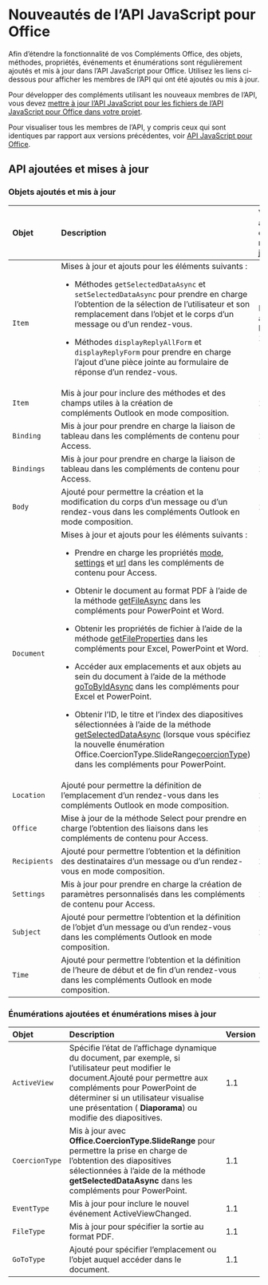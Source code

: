 # <a name="whats-changed-in-the-javascript-api-for-office"></a>Nouveautés de l’API JavaScript pour Office

Afin d’étendre la fonctionnalité de vos Compléments Office, des objets, méthodes, propriétés, événements et énumérations sont régulièrement ajoutés et mis à jour dans l’API JavaScript pour Office. Utilisez les liens ci-dessous pour afficher les membres de l’API qui ont été ajoutés ou mis à jour.

Pour développer des compléments utilisant les nouveaux membres de l’API, vous devez [mettre à jour l’API JavaScript pour les fichiers de l’API JavaScript pour Office dans votre projet](https://docs.microsoft.com/office/dev/add-ins/develop/update-your-javascript-api-for-office-and-manifest-schema-version).

Pour visualiser tous les membres de l’API, y compris ceux qui sont identiques par rapport aux versions précédentes, voir [API JavaScript pour Office](javascript-api-for-office.md).

## <a name="new-and-updated-apis"></a>API ajoutées et mises à jour

### <a name="new-and-updated-objects"></a>Objets ajoutés et mis à jour

|**Objet**|**Description**|**Version ajoutée ou mise à jour**|
|:-----|:-----|:-----|
|`Item`|Mises à jour et ajouts pour les éléments suivants :<br><ul><li><p>Méthodes `getSelectedDataAsync` et `setSelectedDataAsync` pour prendre en charge l’obtention de la sélection de l’utilisateur et son remplacement dans l’objet et le corps d’un message ou d’un rendez-vous.</p></li><li><p>Méthodes `displayReplyAllForm` et `displayReplyForm` pour prendre en charge l’ajout d’une pièce jointe au formulaire de réponse d’un rendez-vous.</p></li></ul>|Boîte aux lettres 1.2|
|`Item`|Mis à jour pour inclure des méthodes et des champs utiles à la création de compléments Outlook en mode composition. |1.1|
|`Binding`|Mis à jour pour prendre en charge la liaison de tableau dans les compléments de contenu pour Access.|1.1|
|`Bindings`|Mis à jour pour prendre en charge la liaison de tableau dans les compléments de contenu pour Access.|1.1|
|`Body`|Ajouté pour permettre la création et la modification du corps d’un message ou d’un rendez-vous dans les compléments Outlook en mode composition.|1.1|
|`Document`|Mises à jour et ajouts pour les éléments suivants : <ul><li><p>Prendre en charge les propriétés <a href="https://docs.microsoft.com/javascript/api/office/office.document" target="_blank">mode</a>, <a href="https://docs.microsoft.com/javascript/api/office/office.document#settings" target="_blank">settings</a> et <a href="https://docs.microsoft.com/javascript/api/office/office.document" target="_blank">url</a> dans les compléments de contenu pour Access.</p></li><li><p>Obtenir le document au format PDF à l’aide de la méthode <a href="https://docs.microsoft.com/javascript/api/office/office.document#getfileasync-filetype--options--callback-" target="_blank">getFileAsync</a> dans les compléments pour PowerPoint et Word.</p></li><li><p>Obtenir les propriétés de fichier à l’aide de la méthode <a href="https://docs.microsoft.com/javascript/api/office/office.document#getfilepropertiesasync-options--callback-" target="_blank">getFileProperties</a> dans les compléments pour Excel, PowerPoint et Word.</p></li><li><p>Accéder aux emplacements et aux objets au sein du document à l’aide de la méthode <a href="https://docs.microsoft.com/javascript/api/office/office.document#gotobyidasync-id--gototype--options--callback-" target="_blank">goToByIdAsync</a> dans les compléments pour Excel et PowerPoint.</p></li><li><p>Obtenir l’ID, le titre et l’index des diapositives sélectionnées à l’aide de la méthode <a href="https://docs.microsoft.com/javascript/api/office/office.document#getselecteddataasync-coerciontype--options--callback-" target="_blank">getSelectedDataAsync</a> (lorsque vous spécifiez la nouvelle énumération <span class="keyword">Office.CoercionType.SlideRange</span><a href="https://docs.microsoft.com/javascript/api/office/office.coerciontype" target="_blank">coercionType</a>) dans les compléments pour PowerPoint.</p></li></ul>|1.1|
|`Location`|Ajouté pour permettre la définition de l’emplacement d’un rendez-vous dans les compléments Outlook en mode composition.|1.1|
|`Office`|Mise à jour de la méthode Select pour prendre en charge l’obtention des liaisons dans les compléments de contenu pour Access.|1.1|
|`Recipients`|Ajouté pour permettre l’obtention et la définition des destinataires d’un message ou d’un rendez-vous en mode composition.|1.1|
|`Settings`|Mis à jour pour prendre en charge la création de paramètres personnalisés dans les compléments de contenu pour Access.|1.1|
|`Subject`|Ajouté pour permettre l’obtention et la définition de l’objet d’un message ou d’un rendez-vous dans les compléments Outlook en mode composition.|1.1|
|`Time`|Ajouté pour permettre l’obtention et la définition de l’heure de début et de fin d’un rendez-vous dans les compléments Outlook en mode composition.|1.1|

### <a name="new-and-updated-enumerations"></a>Énumérations ajoutées et énumérations mises à jour

|**Objet**|**Description**|**Version**|
|:-----|:-----|:-----|
|`ActiveView`|Spécifie l’état de l’affichage dynamique du document, par exemple, si l’utilisateur peut modifier le document.Ajouté pour permettre aux compléments pour PowerPoint de déterminer si un utilisateur visualise une présentation ( **Diaporama**) ou modifie des diapositives. |1.1|
|`CoercionType`|Mis à jour avec **Office.CoercionType.SlideRange** pour permettre la prise en charge de l’obtention des diapositives sélectionnées à l’aide de la méthode **getSelectedDataAsync** dans les compléments pour PowerPoint.|1.1|
|`EventType`|Mis à jour pour inclure le nouvel événement ActiveViewChanged.|1.1|
|`FileType`|Mis à jour pour spécifier la sortie au format PDF.|1.1|
|`GoToType`|Ajouté pour spécifier l’emplacement ou l’objet auquel accéder dans le document.|1.1|

